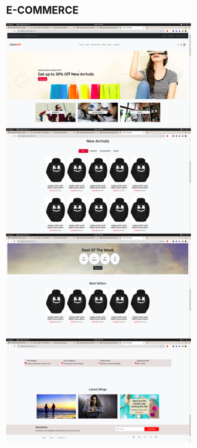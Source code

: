 # E-COMMERCE
![dark](Screenshots/1.png)
![dark](Screenshots/2.png)
![dark](Screenshots/3.png)
![dark](Screenshots/4.png)